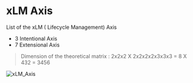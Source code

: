 # xLM Axis

List of the xLM (<Thing> Lifecycle Management) Axis
* 3 Intentional Axis
* 7 Extensional Axis
> Dimension of the theoretical matrix : 2x2x2 X 2x2x2x2x3x3x3 = 8 X 432 = 3456

![xLM_Axis](https://github.com/iPlumb3r/SEAMLESS/blob/master/Images/xLM_Axis_2020-07-22.jpg)
